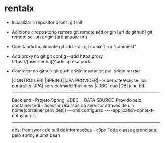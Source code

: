 # rentalx

- Inicializar o repositorio local
git init

- Adicione o repositorio remoro 
git remote add origin [url do github]
git remote set-url origin [url] (mudar url)
- Comitando localmente
git add --all
git commit -m "comment"

- Add proxy no git
git config --add https.proxy https://[user:senha]@urlempresa:porta

- Commitar no github
git push origin master
git pull origin master

  |CONTROLLER|
    |SPRING|
 |JPA PROVIDER| - Hibernate/eclipse link       controller
     |JPA|                               service/model/business
     |JDBC|                                      dao
     |DB|                                       jdbc
                                                 bd
                                                
  ------------------------------------------------------------
  Back end - Projeto Spring 
  -JDBC
  --DATA SOURCE-Provido pelo container(jndi - acessar recursos do servidor através de um nome(container provides))
  ---xml configured
  ----application-context-datasource: 
  
  ------------------------------------------------------------
  
  obs:
   framework de pull de informações - c3po
   Toda classe gerenciada pelo spring é uma bean
